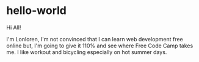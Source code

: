 # hello-world

Hi All!

I'm Lonloren, I'm not convinced that I can learn web development free online but, I'm going to give it 110% and see where Free Code Camp takes me. 
I like workout and bicycling especially on hot summer days.
